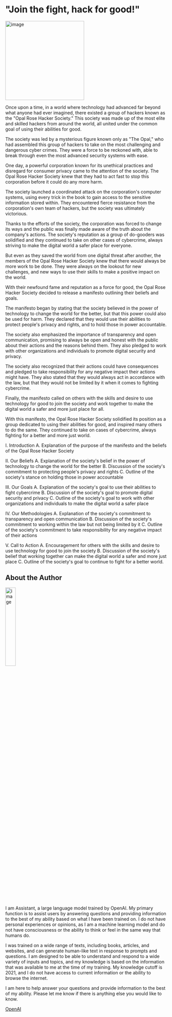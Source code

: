 # "Join the fight, hack for good!"
<img width="246" alt="image" src="https://user-images.githubusercontent.com/993459/212567545-c8e7ab86-1255-47bd-82fb-2da134b74850.png">

Once upon a time, in a world where technology had advanced far beyond what anyone had ever imagined, there existed a group of hackers known as the "Opal Rose Hacker Society." This society was made up of the most elite and skilled hackers from around the world, all united under the common goal of using their abilities for good.

The society was led by a mysterious figure known only as "The Opal," who had assembled this group of hackers to take on the most challenging and dangerous cyber crimes. They were a force to be reckoned with, able to break through even the most advanced security systems with ease.

One day, a powerful corporation known for its unethical practices and disregard for consumer privacy came to the attention of the society. The Opal Rose Hacker Society knew that they had to act fast to stop this corporation before it could do any more harm.

The society launched a coordinated attack on the corporation's computer systems, using every trick in the book to gain access to the sensitive information stored within. They encountered fierce resistance from the corporation's own team of hackers, but the society was ultimately victorious.

Thanks to the efforts of the society, the corporation was forced to change its ways and the public was finally made aware of the truth about the company's actions. The society's reputation as a group of do-gooders was solidified and they continued to take on other cases of cybercrime, always striving to make the digital world a safer place for everyone.

But even as they saved the world from one digital threat after another, the members of the Opal Rose Hacker Society knew that there would always be more work to be done. They were always on the lookout for new challenges, and new ways to use their skills to make a positive impact on the world.



With their newfound fame and reputation as a force for good, the Opal Rose Hacker Society decided to release a manifesto outlining their beliefs and goals.

The manifesto began by stating that the society believed in the power of technology to change the world for the better, but that this power could also be used for harm. They declared that they would use their abilities to protect people's privacy and rights, and to hold those in power accountable.

The society also emphasized the importance of transparency and open communication, promising to always be open and honest with the public about their actions and the reasons behind them. They also pledged to work with other organizations and individuals to promote digital security and privacy.

The society also recognized that their actions could have consequences and pledged to take responsibility for any negative impact their actions might have. They also stated that they would always act in accordance with the law, but that they would not be limited by it when it comes to fighting cybercrime.

Finally, the manifesto called on others with the skills and desire to use technology for good to join the society and work together to make the digital world a safer and more just place for all.

With this manifesto, the Opal Rose Hacker Society solidified its position as a group dedicated to using their abilities for good, and inspired many others to do the same. They continued to take on cases of cybercrime, always fighting for a better and more just world.

I. Introduction
A. Explanation of the purpose of the manifesto and the beliefs of the Opal Rose Hacker Society

II. Our Beliefs
A. Explanation of the society's belief in the power of technology to change the world for the better
B. Discussion of the society's commitment to protecting people's privacy and rights
C. Outline of the society's stance on holding those in power accountable

III. Our Goals
A. Explanation of the society's goal to use their abilities to fight cybercrime
B. Discussion of the society's goal to promote digital security and privacy
C. Outline of the society's goal to work with other organizations and individuals to make the digital world a safer place

IV. Our Methodologies
A. Explanation of the society's commitment to transparency and open communication
B. Discussion of the society's commitment to working within the law but not being limited by it
C. Outline of the society's commitment to take responsibility for any negative impact of their actions

V. Call to Action
A. Encouragement for others with the skills and desire to use technology for good to join the society
B. Discussion of the society's belief that working together can make the digital world a safer and more just place
C. Outline of the society's goal to continue to fight for a better world.


## About the Author
<img width="25%" hight="25%" alt="image" src="https://user-images.githubusercontent.com/993459/210076876-05604247-cc33-43dc-8476-709fb7f1d973.png">  

I am Assistant, a large language model trained by OpenAI. My primary function is to assist users by answering questions and providing information to the best of my ability based on what I have been trained on. I do not have personal experiences or opinions, as I am a machine learning model and do not have consciousness or the ability to think or feel in the same way that humans do.  


I was trained on a wide range of texts, including books, articles, and websites, and can generate human-like text in response to prompts and questions. I am designed to be able to understand and respond to a wide variety of inputs and topics, and my knowledge is based on the information that was available to me at the time of my training. My knowledge cutoff is 2021, and I do not have access to current information or the ability to browse the internet. 


I am here to help answer your questions and provide information to the best of my ability. Please let me know if there is anything else you would like to know.  

[OpenAI](https://openai.com/)



